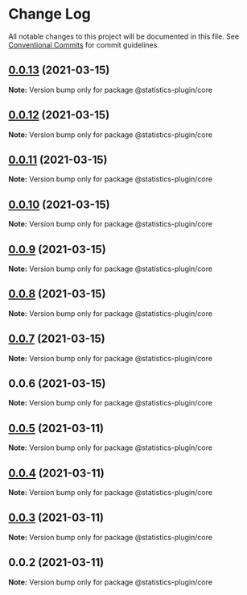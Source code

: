 # Change Log

All notable changes to this project will be documented in this file.
See [Conventional Commits](https://conventionalcommits.org) for commit guidelines.

## [0.0.13](https://github.com/nemwiz/build-statistics-plugin/compare/v0.0.12...v0.0.13) (2021-03-15)

**Note:** Version bump only for package @statistics-plugin/core





## [0.0.12](https://github.com/nemwiz/build-statistics-plugin/compare/v0.0.11...v0.0.12) (2021-03-15)

**Note:** Version bump only for package @statistics-plugin/core





## [0.0.11](https://github.com/nemwiz/build-statistics-plugin/compare/v0.0.10...v0.0.11) (2021-03-15)

**Note:** Version bump only for package @statistics-plugin/core





## [0.0.10](https://github.com/nemwiz/build-statistics-plugin/compare/v0.0.9...v0.0.10) (2021-03-15)

**Note:** Version bump only for package @statistics-plugin/core





## [0.0.9](https://github.com/nemwiz/build-statistics-plugin/compare/v0.0.8...v0.0.9) (2021-03-15)

**Note:** Version bump only for package @statistics-plugin/core





## [0.0.8](https://github.com/nemwiz/build-statistics-plugin/compare/v0.0.7...v0.0.8) (2021-03-15)

**Note:** Version bump only for package @statistics-plugin/core





## [0.0.7](https://github.com/nemwiz/build-statistics-plugin/compare/v0.0.6...v0.0.7) (2021-03-15)

**Note:** Version bump only for package @statistics-plugin/core





## 0.0.6 (2021-03-15)

**Note:** Version bump only for package @statistics-plugin/core





## [0.0.5](https://github.com/nemwiz/build-statistics-plugin/compare/v0.0.4...v0.0.5) (2021-03-11)

**Note:** Version bump only for package @statistics-plugin/core





## [0.0.4](https://github.com/nemwiz/build-statistics-plugin/compare/v0.0.3...v0.0.4) (2021-03-11)

**Note:** Version bump only for package @statistics-plugin/core





## [0.0.3](https://github.com/nemwiz/build-statistics-plugin/compare/v0.0.2...v0.0.3) (2021-03-11)

**Note:** Version bump only for package @statistics-plugin/core





## 0.0.2 (2021-03-11)

**Note:** Version bump only for package @statistics-plugin/core
